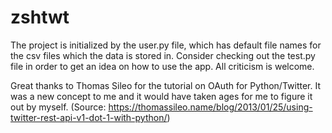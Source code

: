# zshtwt
The project is initialized by the user.py file, which has default file names for the csv files which the data is stored in. Consider checking out the test.py file in order to get an idea on how to use the app. All criticism is welcome.

Great thanks to Thomas Sileo for the tutorial on OAuth for Python/Twitter. It was a new concept to me and it would have taken ages for me to figure it out by myself. (Source: https://thomassileo.name/blog/2013/01/25/using-twitter-rest-api-v1-dot-1-with-python/)
